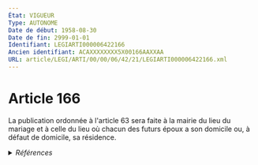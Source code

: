 ```yaml
---
État: VIGUEUR
Type: AUTONOME
Date de début: 1958-08-30
Date de fin: 2999-01-01
Identifiant: LEGIARTI000006422166
Ancien identifiant: ACAXXXXXXXX5X00166AAXXAA
URL: article/LEGI/ARTI/00/00/06/42/21/LEGIARTI000006422166.xml
---
```


<h1>Article 166</h1>

La publication ordonnée à l'article 63 sera faite à la mairie du lieu du mariage
et à celle du lieu où chacun des futurs époux a son domicile ou, à défaut de
domicile, sa résidence.


<details>
  <summary><em>Références</em></summary>

  <h2>Articles faisant référence à l'article</h2>
  
  <ul>
    <li>
      <a href="https://legal.tricoteuses.fr//redirection/LEGIARTI000043982427?vers=git&vers=legifrance">Code civil - article 63 AUTONOME VIGUEUR, en vigueur depuis le 2021-08-26</a> CITATION cible
    </li>
    <li>
      <a href="https://legal.tricoteuses.fr//redirection/LEGIARTI000006421065?vers=git&vers=legifrance">Code civil - article 63 AUTONOME MODIFIE, en vigueur du 2003-11-27 au 2006-04-05</a> CITATION cible
    </li>
    <li>
      <a href="https://legal.tricoteuses.fr//redirection/LEGIARTI000017841367?vers=git&vers=legifrance">Code civil - article 63 AUTONOME MODIFIE, en vigueur du 2007-12-22 au 2019-03-25</a> CITATION cible
    </li>
    <li>
      <a href="https://legal.tricoteuses.fr//redirection/LEGIARTI000006421064?vers=git&vers=legifrance">Code civil - article 63 AUTONOME MODIFIE, en vigueur du 2002-01-01 au 2003-11-27</a> CITATION cible
    </li>
    <li>
      <a href="https://legal.tricoteuses.fr//redirection/LEGIARTI000006421067?vers=git&vers=legifrance">Code civil - article 63 AUTONOME MODIFIE, en vigueur du 2007-03-01 au 2007-12-22</a> CITATION cible
    </li>
    <li>
      <a href="https://legal.tricoteuses.fr//redirection/LEGIARTI000006421066?vers=git&vers=legifrance">Code civil - article 63 AUTONOME MODIFIE, en vigueur du 2006-04-05 au 2007-03-01</a> CITATION cible
    </li>
    <li>
      <a href="https://legal.tricoteuses.fr//redirection/LEGIARTI000006421063?vers=git&vers=legifrance">Code civil - article 63 AUTONOME MODIFIE, en vigueur du 1956-08-07 au 2002-01-01</a> CITATION cible
    </li>
    <li>
      <a href="https://legal.tricoteuses.fr//redirection/LEGIARTI000038310530?vers=git&vers=legifrance">Code civil - article 63 AUTONOME MODIFIE, en vigueur du 2019-03-25 au 2020-01-01</a> CITATION cible
    </li>
    <li>
      <a href="https://legal.tricoteuses.fr//redirection/LEGIARTI000039368627?vers=git&vers=legifrance">Code civil - article 63 AUTONOME MODIFIE, en vigueur du 2020-01-01 au 2021-08-26</a> CITATION cible
    </li>
  </ul>
  
  <h2>Textes faisant référence à l'article</h2>
  
  <ul>
    <li>
      <a href="https://legal.tricoteuses.fr//redirection/JORFTEXT000000886781?vers=git&vers=legifrance">Ordonnance n°58-779 du 23 août 1958 SIMPLIFIANT ET MODIFIANT CERTAINES DISPOSITIONS EN MATIERE D'ETAT-CIVIL</a> MODIFICATION cible
    </li>
  </ul>
  
  <h2>Références faites par l'article</h2>
  
  <ul>
    <li>
      2999-01-01 CITATION source <a href="https://legal.tricoteuses.fr//redirection/LEGIARTI000006421063?vers=git&vers=legifrance">Code civil - article 63 AUTONOME MODIFIE, en vigueur du 1956-08-07 au 2002-01-01</a>
    </li>
    <li>
      CODIFICATION source Loi 1803-03-14
    </li>
    <li>
      CREATION source Loi 1803-03-17 promulguée le 27 mars 1803
    </li>
    <li>
      1958-08-23 MODIFICATION source <a href="https://legal.tricoteuses.fr//redirection/JORFTEXT000000886781?vers=git&vers=legifrance">Ordonnance n°58-779 du 23 août 1958 SIMPLIFIANT ET MODIFIANT CERTAINES DISPOSITIONS EN MATIERE D'ETAT-CIVIL</a>
    </li>
  </ul>
</details>
